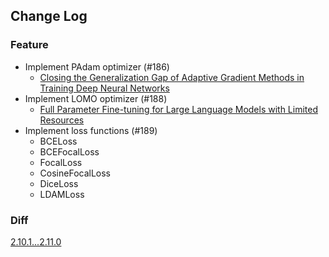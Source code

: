 ## Change Log

### Feature

* Implement PAdam optimizer (#186)
  * [Closing the Generalization Gap of Adaptive Gradient Methods in Training Deep Neural Networks](https://arxiv.org/abs/1806.06763) 
* Implement LOMO optimizer (#188)
  * [Full Parameter Fine-tuning for Large Language Models with Limited Resources](https://arxiv.org/abs/2306.09782) 
* Implement loss functions (#189)
  * BCELoss
  * BCEFocalLoss
  * FocalLoss
  * CosineFocalLoss
  * DiceLoss
  * LDAMLoss

### Diff

[2.10.1...2.11.0](https://github.com/kozistr/pytorch_optimizer/compare/v2.10.1...v2.11.0)
